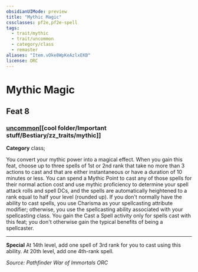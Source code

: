 ```yaml
---
obsidianUIMode: preview
title: "Mythic Magic"
cssclasses: pf2e,pf2e-spell
tags:
  - trait/mythic
  - trait/uncommon
  - category/class
  - remaster
aliases: "Item.vOke8WpKeAzlxEKB"
license: ORC
---
```

# Mythic Magic
## Feat 8
### [uncommon](cool%20folder/Important%20stuff/Bestiary/zz_traits/uncommon.md "Uncommon Rarity Trait")[[cool folder/Important stuff/Bestiary/zz_traits/mythic]]

**Category** class; 




You convert your mythic power into a magical effect. When you gain this feat, choose up to three spells of 1st or 2nd rank that take no more than 3 actions to cast and that are either instantaneous or have a duration of 10 minutes or less. You can spend a Mythic Point to cast any of those spells for their normal action cost and use mythic proficiency to determine your spell attack rolls and spell DCs, and the spells are automatically heightened to a rank equal to half your level (rounded up). If you don't normally have the ability to cast spells, you use Charisma as your spellcasting attribute modifier; otherwise, you use the spellcasting ability associated with your spellcasting class. You gain the Cast a Spell activity only for spells cast with this feat; you don't otherwise gain the typical benefits of being a spellcaster.

* * *

**Special** At 14th level, add one spell of 3rd rank for you to cast using this ability. At 20th level, add one 4th-rank spell.

*Source: Pathfinder War of Immortals*
*ORC*
